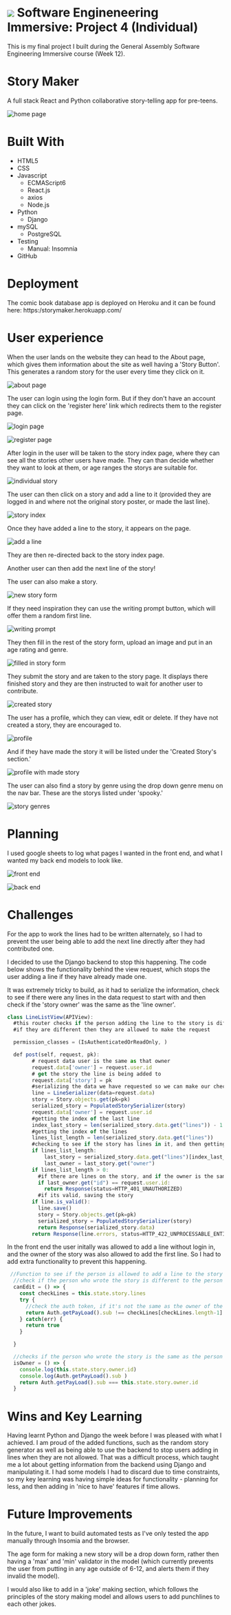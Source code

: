 # ![](https://ga-dash.s3.amazonaws.com/production/assets/logo-9f88ae6c9c3871690e33280fcf557f33.png) Software Engineneering Immersive: Project 4 (Individual)

This is my final project I built during the General Assembly Software Engineering Immersive course (Week 12).

**<h1>Story Maker</h1>**

A full stack React and Python collaborative story-telling app for pre-teens.

![home page](https://i.imgur.com/hGMWOUE.png)


**<h1>Built With</h1>**
* HTML5
* CSS
* Javascript
    * ECMAScript6
    * React.js
    * axios
    * Node.js
* Python
    * Django 
* mySQL
    * PostgreSQL   
* Testing
    * Manual: Insomnia
* GitHub

**<h1> Deployment </h1>**
The comic book database app is deployed on Heroku and it can be found here: https:/storymaker.herokuapp.com/

**<h1>User experience</h1>**

When the user lands on the website they can head to the About page, which gives them information about the site as well having a 'Story Button'. This generates a random story for the user every time they click on it.

![about page](https://i.imgur.com/Mz4kAXG.png)

The user can login using the login form. But if they don't have an account they can click on the 'register here' link which redirects them to the register page.

![login page](https://i.imgur.com/jd7Ywc9.png)

![register page](https://i.imgur.com/K9gLD8d.png)

After login in the user will be taken to the story index page, where they can see all the stories other users have made. They can than decide whether they want to look at them, or age ranges the storys are suitable for. 

![individual story](https://i.imgur.com/JkhFOOb.png)

The user can then click on a story and add a line to it (provided they are logged in and where not the original story poster, or made the last line). 

![story index](https://i.imgur.com/sgsu9Dv.png)

Once they have added a line to the story, it appears on the page.

![add a line](https://media.giphy.com/media/lqeNti0rMGnj4Afu4X/giphy.gif)

They are then re-directed back to the story index page.

Another user can then add the next line of the story!

The user can also make a story.

![new story form](https://i.imgur.com/nu72b5H.png)

If they need inspiration they can use the writing prompt button, which will offer them a random first line.

![writing prompt](https://i.imgur.com/80BBQIu.png)

They then fill in the rest of the story form, upload an image and put in an age rating and genre. 

![filled in story form](https://i.imgur.com/IUCjdCR.png)

They submit the story and are taken to the story page. It displays there finished story and they are then instructed to wait for another user to contribute.

![created story](https://i.imgur.com/CSmCxxc.png)

The user has a profile, which they can view, edit or delete. If they have not created a story, they are encouraged to. 

![profile](https://i.imgur.com/nrQQ8er.png)

And if they have made the story it will be listed under the 'Created Story's section.'

![profile with made story](https://i.imgur.com/Ec6hgbO.png)

The user can also find a story by genre using the drop down genre menu on the nav bar. These are the storys listed under 'spooky.'

![story genres](https://i.imgur.com/bokIOVq.png)

**<h1>Planning</h1>**

I used google sheets to log what pages I wanted in the front end, and what I wanted my back end models to look like.

![front end](https://i.imgur.com/qFUvvc6.png)

![back end](https://i.imgur.com/fYif46d.png)


**<h1>Challenges</h1>**

For the app to work the lines had to be written alternately, so I had to prevent the user being able to add the next line directly after they had contributed one. 

I decided to use the Django backend to stop this happening. The code below shows the functionality behind the view request, which stops the user adding a line if they have already made one.

It was extremely tricky to build, as it had to serialize the information, check to see if there were any lines in the data request to start with and then check if the 'story owner' was the same as the 'line owner'.

```javascript
class LineListView(APIView):
  #this router checks if the person adding the line to the story is different then the person who added a line before them
  #if they are different then they are allowed to make the request

  permission_classes = (IsAuthenticatedOrReadOnly, )

  def post(self, request, pk):
        # request data user is the same as that owner
        request.data['owner'] = request.user.id
        # get the story the line is being added to    
        request.data['story'] = pk
        #serializing the data we have requested so we can make our checks on it (previous line and story)
        line = LineSerializer(data=request.data)
        story = Story.objects.get(pk=pk)
        serialized_story = PopulatedStorySerializer(story)
        request.data['owner'] = request.user.id
        #getting the index of the last line
        index_last_story = len(serialized_story.data.get("lines")) - 1
        #getting the index of the lines
        lines_list_length = len(serialized_story.data.get("lines"))
        #checking to see if the story has lines in it, and then getting the owner of the last line.
        if lines_list_length:
            last_story = serialized_story.data.get("lines")[index_last_story]
            last_owner = last_story.get("owner")
        if lines_list_length > 0:
          #if there are lines on the story, and if the owner is the same as the current user, then stop them adding a line
          if last_owner.get("id") == request.user.id:
            return Response(status=HTTP_401_UNAUTHORIZED)
          #if its valid, saving the story 
        if line.is_valid():
          line.save()
          story = Story.objects.get(pk=pk)
          serialized_story = PopulatedStorySerializer(story)
          return Response(serialized_story.data)
        return Response(line.errors, status=HTTP_422_UNPROCESSABLE_ENTITY)    
```
In the front end the user initally was allowed to add a line without login in, and the owner of the story was also allowed to add the first line. So I had to add extra functionality to prevent this happening.

```javascript
 //Function to see if the person is allowed to add a line to the story or not
  //check if the person who wrote the story is different to the person who is logged in
  canEdit = () => {
    const checkLines = this.state.story.lines
    try {
      //check the auth token, if it's not the same as the owner of the last line then they are allowed to edit
      return Auth.getPayLoad().sub !== checkLines[checkLines.length-1].owner.id
    } catch(err) {
      return true
    }

  }

  //checks if the person who wrote the story is the same as the person who is logged in
  isOwner = () => {
    console.log(this.state.story.owner.id)
    console.log(Auth.getPayLoad().sub )
    return Auth.getPayLoad().sub === this.state.story.owner.id
  }
```

**<h1>Wins and Key Learning</h1>**

Having learnt Python and Django the week before I was pleased with what I achieved. I am proud of the added functions, such as the random story generator as well as being able to use the backend to stop users adding in lines when they are not allowed. That was a difficult process, which taught me a lot about getting information from the backend using Django and manipulating it. I had some models I had to discard due to time constraints, so my key learning was having simple ideas for functionality - planning for less, and then adding in 'nice to have' features if time allows. 

**<h1>Future Improvements</h1>**

In the future, I want to build automated tests as I've only tested the app manually through Insomia and the browser.

The age form for making a new story will be a drop down form, rather then having a 'max' and 'min' validator in the model (which currently prevents the user from putting in any age outside of 6-12, and alerts them if they invalid the model).

I would also like to add in a 'joke' making section, which follows the principles of the story making model and allows users to add punchlines to each other jokes. 